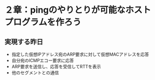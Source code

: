 # ２章：pingのやりとりが可能なホストプログラムを作ろう

## 実現する昨日

- 指定した仮想IPアドレス宛のARP要求に対して仮想MACアドレスを応答
- 自分宛のICMPエコー要求に応答
- ARP要求を送信し、応答を受信してRTTを表示
- 他のセグメントとの通信

